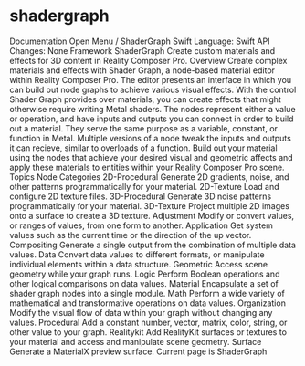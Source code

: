 # shadergraph
 Documentation 
 Open Menu 
/
 ShaderGraph 
Swift
Language: 
Swift
 API Changes: 
None
Framework
ShaderGraph
Create custom materials and effects for 3D content in Reality Composer Pro.
Overview
Create complex materials and effects with Shader Graph, a node-based material editor within Reality Composer Pro. The editor presents an interface in which you can build out node graphs to achieve various visual effects.
With the control Shader Graph provides over materials, you can create effects that might otherwise require writing Metal shaders. The nodes represent either a value or operation, and have inputs and outputs you can connect in order to build out a material. They serve the same purpose as a variable, constant, or function in Metal. Multiple versions of a node tweak the inputs and outputs it can recieve, similar to overloads of a function.
Build out your material using the nodes that achieve your desired visual and geometric affects and apply these materials to entities within your Reality Composer Pro scene.
Topics
Node Categories
2D-Procedural
Generate 2D gradients, noise, and other patterns programmatically for your material.
2D-Texture
Load and configure 2D texture files.
3D-Procedural
Generate 3D noise patterns programmatically for your material.
3D-Texture
Project multiple 2D images onto a surface to create a 3D texture.
Adjustment
Modify or convert values, or ranges of values, from one form to another.
Application
Get system values such as the current time or the direction of the up vector.
Compositing
Generate a single output from the combination of multiple data values.
Data
Convert data values to different formats, or manipulate individual elements within a data structure.
Geometric
Access scene geometry while your graph runs.
Logic
Perform Boolean operations and other logical comparisons on data values.
Material
Encapsulate a set of shader graph nodes into a single module.
Math
Perform a wide variety of mathematical and transformative operations on data values.
Organization
Modify the visual flow of data within your graph without changing any values.
Procedural
Add a constant number, vector, matrix, color, string, or other value to your graph.
Realitykit
Add RealityKit surfaces or textures to your material and access and manipulate scene geometry.
Surface
Generate a MaterialX preview surface.
 Current page is ShaderGraph 